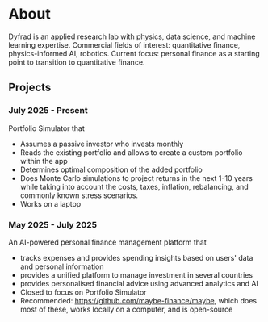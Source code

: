 # About 

Dyfrad is an applied research lab with physics, data science, and machine learning expertise. Commercial fields of interest: quantitative finance, physics-informed AI, robotics. Current focus: personal finance as a starting point to transition to quantitative finance.

## Projects
### July 2025 - Present
Portfolio Simulator that
* Assumes a passive investor who invests monthly 
* Reads the existing portfolio and allows to create a custom portfolio within the app
* Determines optimal composition of the added portfolio
* Does Monte Carlo simulations to project returns in the next 1-10 years while taking into account the costs, taxes, inflation, rebalancing, and commonly known stress scenarios.
* Works on a laptop

### May 2025 - July 2025
An AI-powered personal finance management platform that
* tracks expenses and provides spending insights based on users' data and personal information
* provides a unified platform to manage investment in several countries
* provides personalised financial advice using advanced analytics and AI
* Closed to focus on Portfolio Simulator
* Recommended: https://github.com/maybe-finance/maybe, which does most of these, works locally on a computer, and is open-source

